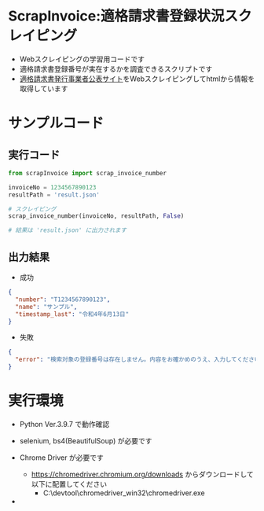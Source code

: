 # ScrapInvoice:適格請求書登録状況スクレイピング

- Webスクレイピングの学習用コードです
- 適格請求書登録番号が実在するかを調査できるスクリプトです
- [適格請求書発行事業者公表サイト](https://www.invoice-kohyo.nta.go.jp/)をWebスクレイピングしてhtmlから情報を取得しています

# サンプルコード

## 実行コード

```python
from scrapInvoice import scrap_invoice_number

invoiceNo = 1234567890123
resultPath = 'result.json'

# スクレイピング
scrap_invoice_number(invoiceNo, resultPath, False)

# 結果は 'result.json' に出力されます
```

## 出力結果

- 成功
```json
{
  "number": "T1234567890123",
  "name": "サンプル",
  "timestamp_last": "令和4年6月13日"
}
```

- 失敗
```json
{
  "error": "検索対象の登録番号は存在しません。内容をお確かめのうえ、入力してください。"
}
```


# 実行環境

- Python Ver.3.9.7 で動作確認
- selenium, bs4(BeautifulSoup) が必要です

- Chrome Driver が必要です
  - https://chromedriver.chromium.org/downloads からダウンロードして以下に配置してください
    - C:\\devtool\\chromedriver_win32\\chromedriver.exe
    
- 

